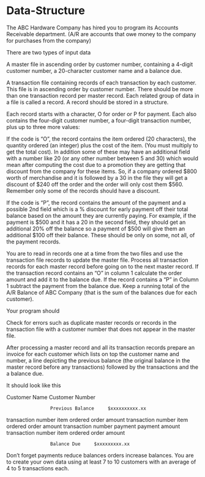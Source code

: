 # Data-Structure
The ABC Hardware Company has hired you to program its Accounts Receivable department. (A/R are accounts that owe money to the company for purchases from the company)

There are two types of input data

A master file in ascending order by customer number, containing a 4-digit customer number, a 20-character customer name and a balance due.

A transaction file containing records of each transaction by each customer. This file is in ascending order by customer number. There should be more than one transaction record per master record. Each related group of data in a file is called a record. A record should be stored in a structure.


Each record starts with a character, O for order or P for payment. Each also contains the four-digit customer number, a four-digit transaction number, plus up to three more values:

If the code is “O”, the record contains the item ordered (20 characters), the quantity ordered (an integer) plus the cost of the item. (You must multiply to get the total cost). In addition some of these may have an additional field with a number like 20 (or any other number between 5 and 30) which would mean after computing the cost due to a promotion they are getting that discount from the company for these items. So, if a company ordered $800 worth of merchandise and it is followed by a 30 in the file they will get a discount of $240 off the order and the order will only cost them $560. Remember only some of the records should have a discount. 

If the code is “P”, the record contains the amount of the payment and a possible 2nd field which is a % discount for early payment off their total balance based on the amount they are currently paying. For example, if the payment is $500 and it has a 20 in the second field, they should get an additional 20% off the balance so a payment of $500 will give them an additional $100 off their balance. These should be only on some, not all, of the payment records.  

You are to read in records one at a time from the two files and use the transaction file records to update the master file. Process all transaction records for each master record before going on to the next master record. If the transaction record contains an “O” in column 1 calculate the order amount and add it to the balance due. If the record contains a “P” in Column 1 subtract the payment from the balance due. Keep a running total of the A/R Balance of ABC Company (that is the sum of the balances due for each customer). 

Your program should 

Check for errors such as duplicate master records or records in the transaction file with a customer number that does not appear in the master file.

After processing a master record and all its transaction records prepare an invoice for each customer which lists on top the customer name and number, a line depicting the previous balance (the original balance in the master record before any transactions) followed by the transactions and the a balance due. 

It should look like this

Customer Name    	Customer Number

					Previous Balance     $xxxxxxxxxx.xx

transaction number			item ordered		order amount
transaction number			item ordered		order amount
transaction number 		payment		payment amount
transaction number			item ordered		order amount

					Balance Due		$xxxxxxxxx.xx


Don’t forget payments reduce balances orders increase balances. You are to create your own data using at least 7 to 10 customers with an average of 4 to 5 transactions each.

